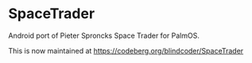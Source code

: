# SpaceTrader

Android port of Pieter Sproncks Space Trader for PalmOS.

This is now maintained at https://codeberg.org/blindcoder/SpaceTrader
